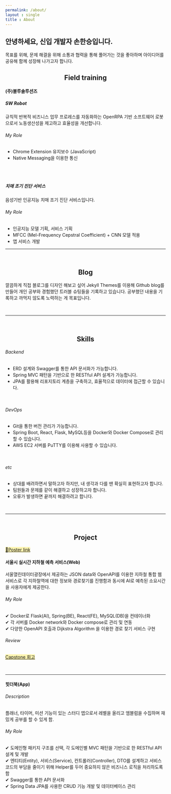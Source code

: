 ```yaml
---
permalink: /about/
layout : single
title : About
---
```



## 안녕하세요, 신입 개발자 손한승입니다.
목표를 위해, 문제 해결을 위해 소통과 협력을 통해 풀어가는 것을 좋아하며 아이디어를 공유해 함께 성장해 나가고자 합니다. 

## <center> Field training </center>

#### (주)블루솔루션즈

##### SW Robot
규칙적 반복적 비즈니스 업무 프로레스를 자동화하는 OpenRPA 기반 소프트웨어 로봇으로서 노동생산성을 제고하고 효율성을 개선합니다.

###### My Role
- Chrome Extension 유지보수 (JavaScript)
- Native Messaging을 이용한 통신
<br/>
<br/>

##### 치매 조기 진단 서비스
음성기반 인공지능 치매 조기 진단 서비스입니다.

###### My Role
- 인공지능 모델 기획, 서비스 기획
- MFCC (Mel-Frequency Cepstral Coefficient) + CNN 모델 적용
- 앱 서비스 개발

<hr/>
<br/>

## <center> Blog </center>
깔끔하게 직접 블로그를 디자인 해보고 싶어 Jekyll Themes를 이용해 Github blog를 만들어 개인 공부와 경험했던 트러블 슈팅들을 기록하고 있습니다. 공부했던 내용을 기록하고 까먹지 않도록 노력하는 게 목표입니다.<br/>

<br/>
<hr/>
<br>

## <center> Skills </center>
###### Backend
- ERD 설계와 Swagger를 통한 API 문서화가 가능합니다.
- Spring MVC 패턴을 기반으로 한 RESTful API 설계가 가능합니다.
- JPA를 활용해 리포지토리 계층을 구축하고, 효율적으로 데이터에 접근할 수 있습니다.
<br/>

###### DevOps
- Git을 통한 버전 관리가 가능합니다.
- Spring Boot, React, Flask, MySQL등을 Docker와 Docker Compose로 관리할 수 있습니다.
- AWS EC2 서버를 PuTTY를 이용해 사용할 수 있습니다.
<br/>

###### etc
- 상대를 배려하면서 말하고자 하지만, 내 생각과 다를 땐 확실히 표현하고자 합니다.
- 팀원들과 문제를 같이 해결하고 성장하고자 합니다.
- 오류가 발생하면 끝까지 해결하려고 합니다.

<br/>
<hr/>
<br/>

## <center> Project </center>

[<span style="background-color:#fff5b1">🔔Poster link</span>](/assets/images/20240627/Capstone.jpg)
#### 서울시 실시간 지하철 예측 서비스(Web) 
서울열린데이터광장에서 제공하는 JSON data와 OpenAPI를 이용한 지하철 통합 웹서비스로 각 지하철역에 대한 정보와 경로찾기를 진행함과 동시에 AI로 예측된 소요시간을 사용자에게 제공한다.

###### My Role

✔ Docker로 Flask(AI), Spring(BE), React(FE), MySQL(DB)을 컨테이너화<br/>
✔ 각 서버를 Docker network와 Docker compose로 관리 및 연동 <br/>
✔ 다양한 OpenAPI 호출과 Dijkstra Algorithm 을 이용한 경로 찾기 서비스 구현
<br/>

###### Review

[<span style="background-color:#fff5b1">Capstone 회고</span>](https://hanseung2.github.io/categories/#capstone)

<br/>
<hr/>

#### 힛더북(App) 

###### Description
플래너, 타이머, 미션 기능이 있는 스터디 앱으로서 레벨을 올리고 엠블럼을 수집하며 재밌게 공부를 할 수 있게 함.

###### My Role

✔ 도메인형 패키지 구조를 선택, 각 도메인별 MVC 패턴을 기반으로 한 RESTful API 설계 및 개발<br/>
✔ 엔티티(Entity), 서비스(Service), 컨트롤러(Controller), DTO를 설계하고 서비스 코드의 부담을 줄이기 위해 Helper를 두어 중요하지 않은 비즈니스 로직을 처리하도록 함<br/>
✔ Swagger를 통한 API 문서화<br/>
✔ Spring Data JPA를 사용한 CRUD 기능 개발 및 데이터베이스 관리<br/>